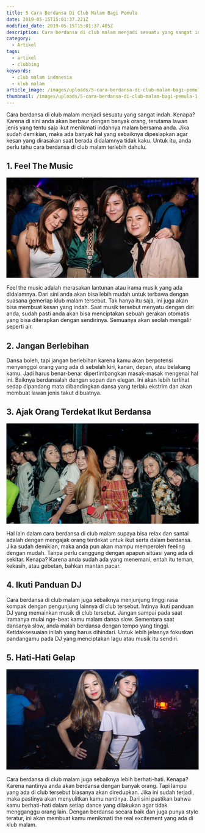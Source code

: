 ```yaml
---
title: 5 Cara Berdansa Di Club Malam Bagi Pemula
date: 2019-05-15T15:01:37.221Z
modified_date: 2019-05-15T15:01:37.405Z
description: Cara berdansa di club malam menjadi sesuatu yang sangat indah. Kenapa? Karena di sini anda akan berbaur dengan banyak orang.
category:
  - Artikel
tags:
  - artikel
  - clubbing
keywords:
  - club malam indonesia
  - klub malam
article_image: /images/uploads/5-cara-berdansa-di-club-malam-bagi-pemula-3.jpg
thumbnail: /images/uploads/5-cara-berdansa-di-club-malam-bagi-pemula-1-027.jpg
---
```

Cara berdansa di club malam menjadi sesuatu yang sangat indah. Kenapa? Karena di sini anda akan berbaur dengan banyak orang, terutama lawan jenis yang tentu saja ikut menikmati indahnya malam bersama anda. Jika sudah demikian, maka ada banyak hal yang sebaiknya dipesiapkan agar kesan yang dirasakan saat berada didalamnya tidak kaku. Untuk itu, anda perlu tahu cara berdansa di club malam terlebih dahulu.



## 1. Feel The Music

![5 Cara Berdansa Di Club Malam Bagi Pemula](/images/uploads/5-cara-berdansa-di-club-malam-bagi-pemula-3.jpg)

Feel the music adalah merasakan lantunan atau irama musik yang ada didalamnya. Dari sini anda akan bisa lebih mudah untuk terbawa dengan suasana gemerlap klub malam tersebut. Tak hanya itu saja, ini juga akan bisa membuat kesan yang indah. Saat musik  tersebut menyatu dengan diri anda, sudah pasti anda akan bisa menciptakan sebuah gerakan otomatis yang bisa diterapkan dengan sendirinya. Semuanya akan seolah mengalir seperti air.



## 2. Jangan Berlebihan

Dansa boleh, tapi jangan berlebihan karena kamu akan berpotensi menyenggol orang yang ada di sebelah kiri, kanan, depan, atau belakang kamu. Jadi harus benar-benar dipertimbangkan masak-masak mengenai hal ini. Baiknya berdansalah dengan sopan dan elegan. Ini akan lebih terlihat sedap dipandang mata dibandingkan dansa yang terlalu ekstrim dan akan membuat lawan jenis takut dibuatnya.



## 3. Ajak Orang Terdekat Ikut Berdansa

![5 Cara Berdansa Di Club Malam Bagi Pemula](/images/uploads/5-cara-berdansa-di-club-malam-bagi-pemula-2.jpg)

Hal lain dalam cara berdansa di club malam supaya bisa relax dan santai adalah dengan mengajak orang terdekat untuk ikut serta dalam berdansa. Jika sudah demikian, maka anda pun akan mampu memperoleh feeling dengan mudah. Tanpa perlu canggung dengan apapun situasi yang ada di sekitar. Kenapa? Karena anda sudah ada yang menemani, entah itu teman, kekasih, atau gebetan, bahkan mantan pacar.



## 4. Ikuti Panduan DJ

Cara berdansa di club malam juga sebaiknya menjunjung tinggi rasa kompak dengan pengunjung lainnya di club tersebut. Intinya ikuti panduan DJ yang memainkan musik di club tersebut. Jangan sampai pada saat iramanya mulai nge-beat kamu malam dansa slow. Sementara saat dansanya slow, anda malah berdansa dengan tempo yang tinggi. Ketidaksesuaian inilah yang harus dihindari. Untuk lebih jelasnya fokuskan pandangamu pada DJ yang menciptakan lagu atau musik itu sendiri.



## 5. Hati-Hati Gelap

![5 Cara Berdansa Di Club Malam Bagi Pemula](/images/uploads/5-cara-berdansa-di-club-malam-bagi-pemula-1.jpg)

Cara berdansa di club malam juga sebaiknya lebih berhati-hati. Kenapa? Karena nantinya anda akan berdansa dengan banyak orang. Tapi lampu yang ada di club tersebut biasanya akan diredupkan. Jika ini sudah terjadi, maka pastinya akan menyulitkan kamu nantinya. Dari sini pastikan bahwa kamu berhati-hati dalam setiap dance yang dilakukan agar tidak mengganggu orang lain. Dengan berdansa secara baik dan juga punya style teratur, ini akan membuat kamu menikmati the real excitement yang ada di klub malam.
